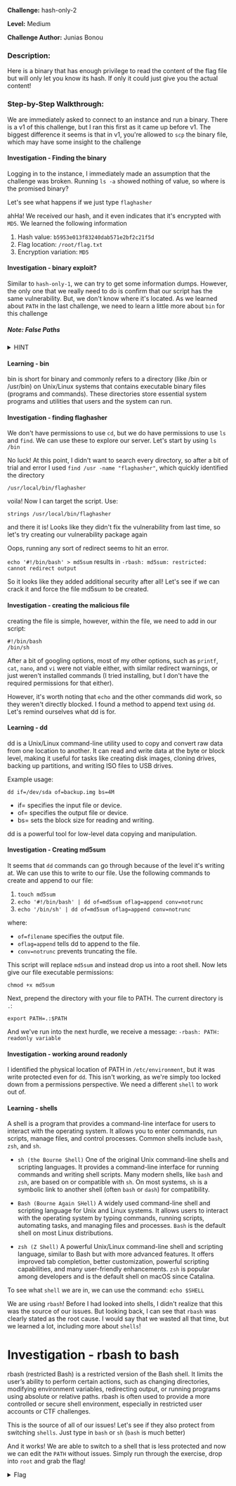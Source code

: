 **Challenge:** hash-only-2

**Level:** Medium

**Challenge Author:** Junias Bonou

### Description: 
Here is a binary that has enough privilege to read the content of the flag file but will only let you know its hash. If only it could just give you the actual content!

### Step-by-Step Walkthrough:
We are immediately asked to connect to an instance and run a binary. There is a v1 of this challenge, but I ran this first as it came up before v1. The biggest difference it seems is that in v1, you're allowed to `scp` the binary file, which may have some insight to the challenge

#### Investigation - Finding the binary
Logging in to the instance, I immediately made an assumption that the challenge was broken. Running `ls -a` showed nothing of value, so where is the promised binary? 

Let's see what happens if we just type `flaghasher`

ahHa! We received our hash, and it even indicates that it's encrypted with `MD5`. We learned the following information

1. Hash value: `b5953e013f83240dab571e2bf2c21f5d`
2. Flag location: `/root/flag.txt`
3. Encryption variation: `MD5`

#### Investigation - binary exploit?
Similar to `hash-only-1`, we can try to get some information dumps. However, the only one that we really need to do is confirm that our script has the same vulnerability. But, we don't know where it's located. As we learned about `PATH` in the last challenge, we need to learn a little more about `bin` for this challenge 

##### Note: False Paths
<details><summary>HINT</summary>
    <pre>
    I spend a lot of time in this walkthrough going down false paths before understanding what the issue really is. If you want to skip a lot of these ramblings and testing, go to `Investigation - rbash to bash` near the end.
    </pre>
   </details>

#### Learning - bin
bin is short for binary and commonly refers to a directory (like /bin or /usr/bin) on Unix/Linux systems that contains executable binary files (programs and commands). These directories store essential system programs and utilities that users and the system can run.

#### Investigation - finding flaghasher
We don't have permissions to use `cd`, but we do have permissions to use `ls` and `find`. We can use these to explore our server. Let's start by using `ls /bin`

No luck! At this point, I didn't want to search every directory, so after a bit of trial and error I used `find /usr -name "flaghasher"`, which quickly identified the directory

`/usr/local/bin/flaghasher`

voila! Now I can target the script. Use:

`strings /usr/local/bin/flaghasher`

and there it is! Looks like they didn't fix the vulnerability from last time, so let's try creating our vulnerability package again

Oops, running any sort of redirect seems to hit an error.

`echo '#!/bin/bash' > md5sum` results in `-rbash: md5sum: restricted: cannot redirect output`

So it looks like they added additional security after all! Let's see if we can crack it and force the file md5sum to be created.




#### Investigation - creating the malicious file

creating the file is simple, however, within the file, we need to add in our script:

```
#!/bin/bash
/bin/sh
```

After a bit of googling options, most of my other options, such as `printf`, `cat`, `nano`, and `vi` were not viable either, with similar redirect warnings, or just weren't installed commands (I tried installing, but I don't have the required permissions for that either).

However, it's worth noting that `echo` and the other commands did work, so they weren't directly blocked. I found a method to append text using `dd`. Let's remind ourselves what dd is for.

#### Learning - dd
dd is a Unix/Linux command-line utility used to copy and convert raw data from one location to another. It can read and write data at the byte or block level, making it useful for tasks like creating disk images, cloning drives, backing up partitions, and writing ISO files to USB drives.

Example usage:

`dd if=/dev/sda of=backup.img bs=4M`

* if= specifies the input file or device.
* of= specifies the output file or device.
* bs= sets the block size for reading and writing.

dd is a powerful tool for low-level data copying and manipulation.

#### Investigation - Creating md5sum
It seems that `dd` commands can go through because of the level it's writing at. We can use this to write to our file. Use the following commands to create and append to our file:

1. `touch md5sum`
2. `echo '#!/bin/bash' | dd of=md5sum oflag=append conv=notrunc`
3. `echo '/bin/sh' | dd of=md5sum oflag=append conv=notrunc`

where:
* `of=filename` specifies the output file.
* `oflag=append` tells dd to append to the file.
* `conv=notrunc` prevents truncating the file.

This script will replace `md5sum` and instead drop us into a root shell. Now lets give our file executable permissions:

`chmod +x md5sum`

Next, prepend the directory with your file to PATH. The current directory is `.`:

`export PATH=.:$PATH`

And we've run into the next hurdle, we receive a message: `-rbash: PATH: readonly variable`

#### Investigation - working around readonly
I identified the physical location of PATH in `/etc/environment`, but it was write protected even for `dd`. This isn't working, as we're simply too locked down from a permissions perspective. We need a different `shell` to work out of.

#### Learning - shells
A shell is a program that provides a command-line interface for users to interact with the operating system. It allows you to enter commands, run scripts, manage files, and control processes. Common shells include `bash`, `zsh`, and `sh`.

* `sh (the Bourne Shell)`
One of the original Unix command-line shells and scripting languages. It provides a command-line interface for running commands and writing shell scripts. Many modern shells, like `bash` and `zsh`, are based on or compatible with `sh`. On most systems, `sh` is a symbolic link to another shell (often `bash` or `dash`) for compatibility.

* `Bash (Bourne Again SHell)`
A widely used command-line shell and scripting language for Unix and Linux systems. It allows users to interact with the operating system by typing commands, running scripts, automating tasks, and managing files and processes. `Bash` is the default shell on most Linux distributions.

* `zsh (Z Shell)`
A powerful Unix/Linux command-line shell and scripting language, similar to Bash but with more advanced features. It offers improved tab completion, better customization, powerful scripting capabilities, and many user-friendly enhancements. `zsh` is popular among developers and is the default shell on macOS since Catalina.

To see what `shell` we are in, we can use the command: `echo $SHELL`

We are using `rbash`! Before I had looked into shells, I didn't realize that this was the source of our issues. But looking back, I can see that `rbash` was clearly stated as the root cause. I would say that we wasted all that time, but we learned a lot, including more about `shells`!

# Investigation - rbash to bash
rbash (restricted Bash) is a restricted version of the Bash shell. It limits the user’s ability to perform certain actions, such as changing directories, modifying environment variables, redirecting output, or running programs using absolute or relative paths. rbash is often used to provide a more controlled or secure shell environment, especially in restricted user accounts or CTF challenges.

This is the source of all of our issues! Let's see if they also protect from switching `shells`. Just type in `bash` or `sh` (`bash` is much better)

And it works! We are able to switch to a shell that is less protected and now we can edit the `PATH` without issues. Simply run through the exercise, drop into `root` and grab the flag! 

<details><summary>Flag</summary>
    <pre>
    picoCTF{Co-@utH0r_Of_Sy5tem_b!n@riEs_5547c7aa}
    </pre>
   </details>